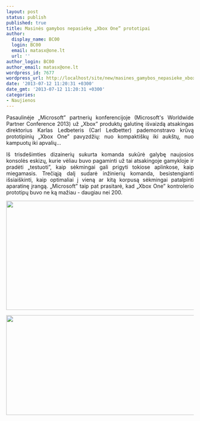 ```yaml
---
layout: post
status: publish
published: true
title: Masinės gamybos nepasiekę „Xbox One” prototipai
author:
  display_name: BC00
  login: BC00
  email: matasx@one.lt
  url: ''
author_login: BC00
author_email: matasx@one.lt
wordpress_id: 7677
wordpress_url: http://localhost/site/new/masines_gamybos_nepasieke_xbox_one_prototipai/
date: '2013-07-12 11:20:31 +0300'
date_gmt: '2013-07-12 11:20:31 +0300'
categories:
- Naujienos
---
```

<p style="text-align: justify;">
	Pasaulinėje &bdquo;Microsoft&rdquo; partnerių konferencijoje (Microsoft&#39;s Worldwide Partner Conference 2013) už &bdquo;Xbox&rdquo; produktų galutinę i&scaron;vaizdą atsakingas direktorius Karlas Ledbeteris (Carl Ledbetter) pademonstravo krūvą prototipinių &bdquo;Xbox One&rdquo; pavyzdžių: nuo kompakti&scaron;kų iki auk&scaron;tų, nuo kampuotų iki apvalių...</p>
<p style="text-align: justify;">
	I&scaron; trisde&scaron;imties dizainerių sukurta komanda sukūrė galybę naujosios konsolės eskizų, kurie vėliau buvo pagaminti už tai atsakingoje gamykloje ir pradėti &bdquo;testuoti&rdquo;, kaip sėkmingai gali prigyti tokiose aplinkose, kaip miegamasis. Trečiąją dalį sudarė inžinierių komanda, besistengianti i&scaron;siai&scaron;kinti, kaip optimaliai į vieną ar kitą korpusą sėkmingai patalpinti aparatinę įrangą. &bdquo;Microsoft&rdquo; taip pat prasitarė, kad &bdquo;Xbox One&rdquo; kontrolerio prototipų buvo ne ką mažiau - daugiau nei 200.</p>
<p style="text-align: justify;">
	<img alt="" src="http://technews.lt/userfiles/untitled-1.jpg" style="width: 520px; height: 293px;" /></p>
<p style="text-align: justify;">
	<img alt="" src="http://technews.lt/userfiles/untitled-3.jpg" style="width: 520px; height: 268px;" /></p>

